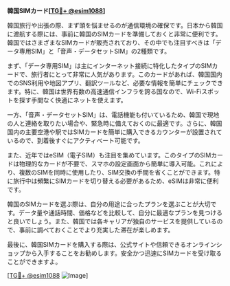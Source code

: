 **韓国SIMカード[[TG💪+ @esim1088](https://t.me/s/esim1088)]**

韓国旅行や出張の際、まず頭を悩ませるのが通信環境の確保です。日本から韓国に渡航する際には、事前に韓国のSIMカードを準備しておくと非常に便利です。韓国ではさまざまなSIMカードが販売されており、その中でも注目すべきは「データ専用SIM」と「音声・データセットSIM」の2種類です。

まず、「データ専用SIM」は主にインターネット接続に特化したタイプのSIMカードで、旅行者にとって非常に人気があります。このカードがあれば、韓国国内でのSNS利用や地図アプリ、翻訳ツールなど、必要な情報を簡単にチェックできます。特に、韓国は世界有数の高速通信インフラを誇る国なので、Wi-Fiスポットを探す手間なく快適にネットを使えます。

一方、「音声・データセットSIM」は、電話機能も付いているため、韓国で現地の人と連絡を取りたい場合や、緊急時に備えておくのに最適です。さらに、韓国国内の主要空港や駅ではSIMカードを簡単に購入できるカウンターが設置されているので、到着後すぐにアクティベート可能です。

また、近年ではeSIM（電子SIM）も注目を集めています。このタイプのSIMカードは物理的なカードが不要で、スマホの設定画面から簡単に導入可能。これにより、複数のSIMを同時に使用したり、SIM交換の手間を省くことができます。特に旅行中は頻繁にSIMカードを切り替える必要があるため、eSIMは非常に便利です。

韓国のSIMカードを選ぶ際は、自分の用途に合ったプランを選ぶことが大切です。データ量や通話時間、価格などを比較して、自分に最適なプランを見つけると良いでしょう。また、韓国では各キャリアが独自のサービスを提供しているので、事前に調べておくことでより充実した滞在が楽しめます。

最後に、韓国SIMカードを購入する際は、公式サイトや信頼できるオンラインショップから入手することをお勧めします。安全かつ迅速にSIMカードを受け取ることができますよ。

[[TG💪+ @esim1088](https://t.me/s/esim1088) ![Image](https://i.postimg.cc/Y0z9fWf4/image.png)]